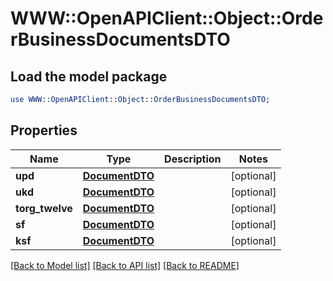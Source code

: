 # WWW::OpenAPIClient::Object::OrderBusinessDocumentsDTO

## Load the model package
```perl
use WWW::OpenAPIClient::Object::OrderBusinessDocumentsDTO;
```

## Properties
Name | Type | Description | Notes
------------ | ------------- | ------------- | -------------
**upd** | [**DocumentDTO**](DocumentDTO.md) |  | [optional] 
**ukd** | [**DocumentDTO**](DocumentDTO.md) |  | [optional] 
**torg_twelve** | [**DocumentDTO**](DocumentDTO.md) |  | [optional] 
**sf** | [**DocumentDTO**](DocumentDTO.md) |  | [optional] 
**ksf** | [**DocumentDTO**](DocumentDTO.md) |  | [optional] 

[[Back to Model list]](../README.md#documentation-for-models) [[Back to API list]](../README.md#documentation-for-api-endpoints) [[Back to README]](../README.md)


